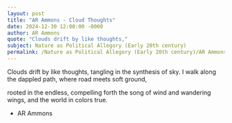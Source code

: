 ```yaml
---
layout: post
title: "AR Ammons - Cloud Thoughts"
date: 2024-12-30 12:00:00 -0000
author: AR Ammons
quote: "Clouds drift by like thoughts,"
subject: Nature as Political Allegory (Early 20th century)
permalink: /Nature as Political Allegory (Early 20th century)/AR Ammons/AR Ammons - Cloud Thoughts
---
```


Clouds drift by like thoughts,
tangling in the synthesis of sky.
I walk along the dappled path,
where road meets soft ground,

rooted in the endless,
compelling forth the song
of wind and wandering wings,
and the world in colors true.


- AR Ammons
